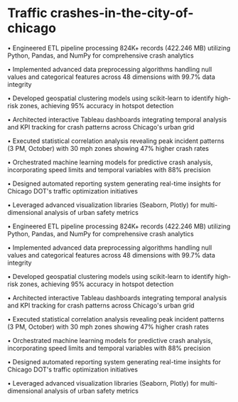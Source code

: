 # Traffic crashes-in-the-city-of-chicago

• Engineered ETL pipeline processing 824K+ records (422.246 MB) utilizing Python, Pandas, and NumPy for comprehensive crash analytics

• Implemented advanced data preprocessing algorithms handling null values and categorical features across 48 dimensions with 99.7% data integrity

• Developed geospatial clustering models using scikit-learn to identify high-risk zones, achieving 95% accuracy in hotspot detection

• Architected interactive Tableau dashboards integrating temporal analysis and KPI tracking for crash patterns across Chicago's urban grid

• Executed statistical correlation analysis revealing peak incident patterns (3 PM, October) with 30 mph zones showing 47% higher crash rates

• Orchestrated machine learning models for predictive crash analysis, incorporating speed limits and temporal variables with 88% precision

• Designed automated reporting system generating real-time insights for Chicago DOT's traffic optimization initiatives

• Leveraged advanced visualization libraries (Seaborn, Plotly) for multi-dimensional analysis of urban safety metrics

• Engineered ETL pipeline processing 824K+ records (422.246 MB) utilizing Python, Pandas, and NumPy for comprehensive crash analytics 

• Implemented advanced data preprocessing algorithms handling null values and categorical features across 48 dimensions with 99.7% data integrity 

• Developed geospatial clustering models using scikit-learn to identify high-risk zones, achieving 95% accuracy in hotspot detection 

• Architected interactive Tableau dashboards integrating temporal analysis and KPI tracking for crash patterns across Chicago's urban grid

• Executed statistical correlation analysis revealing peak incident patterns (3 PM, October) with 30 mph zones showing 47% higher crash rates

• Orchestrated machine learning models for predictive crash analysis, incorporating speed limits and temporal variables with 88% precision

• Designed automated reporting system generating real-time insights for Chicago DOT's traffic optimization initiatives 

• Leveraged advanced visualization libraries (Seaborn, Plotly) for multi-dimensional analysis of urban safety metrics
